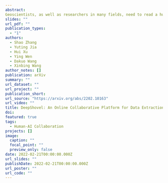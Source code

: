 ```yaml
---
abstract: 
Geoscientists, as well as researchers in many fields, need to read a huge amount of literature to locate, extract, and aggregate relevant results and data to enable future research or to build a scientific database, but there is no existing system to support this use case well. In this paper, based on the findings of a formative study about how geoscientists collaboratively annotate literature and extract and aggregate data, we proposed DeepShovel, a publicly-available AI-assisted data extraction system to support their needs. DeepShovel leverages the state-of-the-art neural network models to support researcher(s) easily and accurately annotate papers (in the PDF format) and extract data from tables, figures, maps, etc. in a human-AI collaboration manner. A follow-up user evaluation with 14 researchers suggested DeepShovel improved users' efficiency of data extraction for building scientific databases, and encouraged teams to form a larger scale but more tightly-coupled collaboration.
slides: ""
url_pdf: ""
publication_types:
  - "1"
authors:
  - Shao Zhang
  - Yuting Jia
  - Hui Xu
  - Ying Wen
  - Dakuo Wang
  - Xinbing Wang
author_notes: []
publication: arXiv
summary: ""
url_dataset: ""
url_project: ""
publication_short: 
url_source: "https://arxiv.org/abs/2202.10163"
url_video: ""
title: DeepShovel: An Online Collaborative Platform for Data Extraction in Geoscience Literature with AI Assistance
doi: 
featured: true
tags:
  - Human-AI Collaboration
projects: []
image:
  caption: ""
  focal_point: ""
  preview_only: false
date: 2022-02-21T00:00:00.000Z
url_slides: ""
publishDate: 2022-02-21T00:00:00.000Z
url_poster: ""
url_code: ""
---
```


